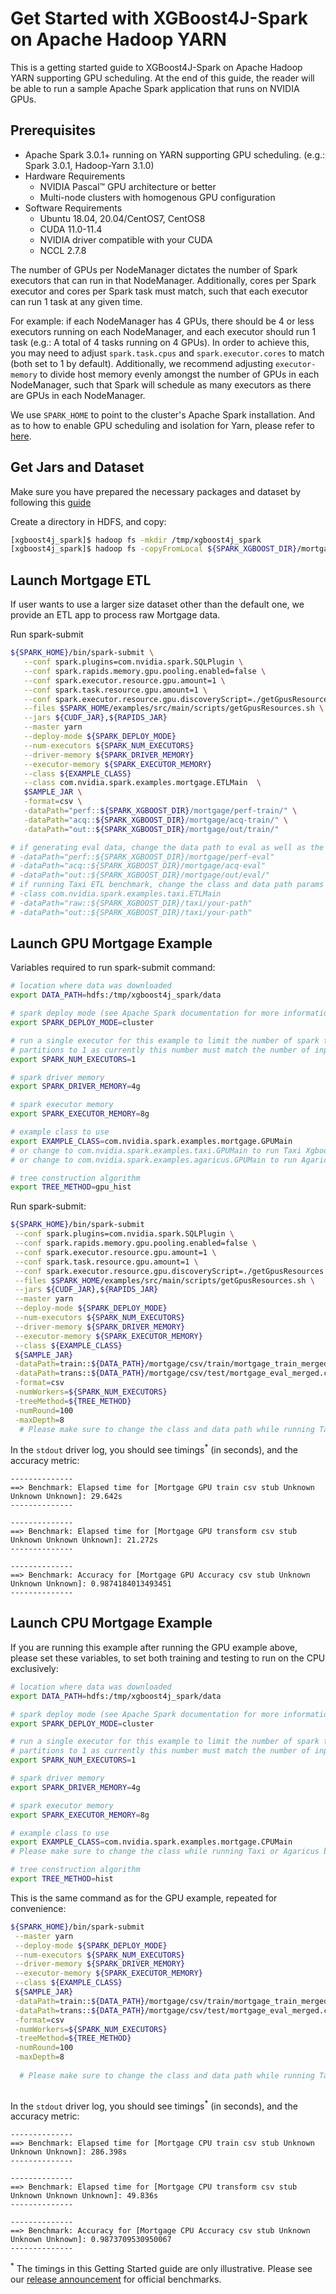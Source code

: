 Get Started with XGBoost4J-Spark on Apache Hadoop YARN
======================================================

This is a getting started guide to XGBoost4J-Spark on Apache Hadoop YARN supporting GPU scheduling. At the end of this guide, the reader will be able to run a sample Apache Spark application that runs on NVIDIA GPUs.

Prerequisites
-------------

* Apache Spark 3.0.1+ running on YARN supporting GPU scheduling. (e.g.: Spark 3.0.1, Hadoop-Yarn 3.1.0)
* Hardware Requirements
  * NVIDIA Pascal™ GPU architecture or better
  * Multi-node clusters with homogenous GPU configuration
* Software Requirements
  * Ubuntu 18.04, 20.04/CentOS7, CentOS8
  * CUDA 11.0-11.4
  * NVIDIA driver compatible with your CUDA
  * NCCL 2.7.8

The number of GPUs per NodeManager dictates the number of Spark executors that can run in that NodeManager. Additionally, cores per Spark executor and cores per Spark task must match, such that each executor can run 1 task at any given time.

For example: if each NodeManager has 4 GPUs, there should be 4 or less executors running on each NodeManager, and each executor should run 1 task (e.g.: A total of 4 tasks running on 4 GPUs). In order to achieve this, you may need to adjust `spark.task.cpus` and `spark.executor.cores` to match (both set to 1 by default). Additionally, we recommend adjusting `executor-memory` to divide host memory evenly amongst the number of GPUs in each NodeManager, such that Spark will schedule as many executors as there are GPUs in each NodeManager.

We use `SPARK_HOME` to point to the cluster's Apache Spark installation. And as to how to enable GPU scheduling and isolation for Yarn, please refer to [here](https://hadoop.apache.org/docs/r3.1.0/hadoop-yarn/hadoop-yarn-site/UsingGpus.html).

Get Jars and Dataset
-------------------------------

Make sure you have prepared the necessary packages and dataset by following this [guide](/docs/get-started/xgboost-examples/prepare-package-data/preparation-scala.md)

Create a directory in HDFS, and copy:

``` bash
[xgboost4j_spark]$ hadoop fs -mkdir /tmp/xgboost4j_spark
[xgboost4j_spark]$ hadoop fs -copyFromLocal ${SPARK_XGBOOST_DIR}/mortgage/* /tmp/xgboost4j_spark
```

<span id="etl">Launch Mortgage ETL</span>
---------------------------

If user wants to use a larger size dataset other than the default one, we provide an ETL app to process raw Mortgage data.

Run spark-submit

``` bash
${SPARK_HOME}/bin/spark-submit \
   --conf spark.plugins=com.nvidia.spark.SQLPlugin \
   --conf spark.rapids.memory.gpu.pooling.enabled=false \
   --conf spark.executor.resource.gpu.amount=1 \
   --conf spark.task.resource.gpu.amount=1 \
   --conf spark.executor.resource.gpu.discoveryScript=./getGpusResources.sh \
   --files $SPARK_HOME/examples/src/main/scripts/getGpusResources.sh \
   --jars ${CUDF_JAR},${RAPIDS_JAR}                                           \
   --master yarn                                                                  \
   --deploy-mode ${SPARK_DEPLOY_MODE}                                             \
   --num-executors ${SPARK_NUM_EXECUTORS}                                         \
   --driver-memory ${SPARK_DRIVER_MEMORY}                                         \
   --executor-memory ${SPARK_EXECUTOR_MEMORY}                                     \
   --class ${EXAMPLE_CLASS}                                                       \
   --class com.nvidia.spark.examples.mortgage.ETLMain  \
   $SAMPLE_JAR \
   -format=csv \
   -dataPath="perf::${SPARK_XGBOOST_DIR}/mortgage/perf-train/" \
   -dataPath="acq::${SPARK_XGBOOST_DIR}/mortgage/acq-train/" \
   -dataPath="out::${SPARK_XGBOOST_DIR}/mortgage/out/train/"

# if generating eval data, change the data path to eval as well as the corresponding perf-eval and acq-eval data
# -dataPath="perf::${SPARK_XGBOOST_DIR}/mortgage/perf-eval"
# -dataPath="acq::${SPARK_XGBOOST_DIR}/mortgage/acq-eval"
# -dataPath="out::${SPARK_XGBOOST_DIR}/mortgage/out/eval/"
# if running Taxi ETL benchmark, change the class and data path params to
# -class com.nvidia.spark.examples.taxi.ETLMain  
# -dataPath="raw::${SPARK_XGBOOST_DIR}/taxi/your-path"
# -dataPath="out::${SPARK_XGBOOST_DIR}/taxi/your-path"
```

Launch GPU Mortgage Example
---------------------------

Variables required to run spark-submit command:

``` bash
# location where data was downloaded 
export DATA_PATH=hdfs:/tmp/xgboost4j_spark/data

# spark deploy mode (see Apache Spark documentation for more information) 
export SPARK_DEPLOY_MODE=cluster

# run a single executor for this example to limit the number of spark tasks and
# partitions to 1 as currently this number must match the number of input files
export SPARK_NUM_EXECUTORS=1

# spark driver memory
export SPARK_DRIVER_MEMORY=4g

# spark executor memory
export SPARK_EXECUTOR_MEMORY=8g

# example class to use
export EXAMPLE_CLASS=com.nvidia.spark.examples.mortgage.GPUMain
# or change to com.nvidia.spark.examples.taxi.GPUMain to run Taxi Xgboost benchmark
# or change to com.nvidia.spark.examples.agaricus.GPUMain to run Agaricus Xgboost benchmark

# tree construction algorithm
export TREE_METHOD=gpu_hist
```

Run spark-submit:

``` bash
${SPARK_HOME}/bin/spark-submit                                                  \
 --conf spark.plugins=com.nvidia.spark.SQLPlugin \
 --conf spark.rapids.memory.gpu.pooling.enabled=false \
 --conf spark.executor.resource.gpu.amount=1 \
 --conf spark.task.resource.gpu.amount=1 \
 --conf spark.executor.resource.gpu.discoveryScript=./getGpusResources.sh \
 --files $SPARK_HOME/examples/src/main/scripts/getGpusResources.sh \
 --jars ${CUDF_JAR},${RAPIDS_JAR}                                           \
 --master yarn                                                                  \
 --deploy-mode ${SPARK_DEPLOY_MODE}                                             \
 --num-executors ${SPARK_NUM_EXECUTORS}                                         \
 --driver-memory ${SPARK_DRIVER_MEMORY}                                         \
 --executor-memory ${SPARK_EXECUTOR_MEMORY}                                     \
 --class ${EXAMPLE_CLASS}                                                       \
 ${SAMPLE_JAR}                                                                 \
 -dataPath=train::${DATA_PATH}/mortgage/csv/train/mortgage_train_merged.csv       \
 -dataPath=trans::${DATA_PATH}/mortgage/csv/test/mortgage_eval_merged.csv          \
 -format=csv                                                                    \
 -numWorkers=${SPARK_NUM_EXECUTORS}                                             \
 -treeMethod=${TREE_METHOD}                                                     \
 -numRound=100                                                                  \
 -maxDepth=8                                                                    
  # Please make sure to change the class and data path while running Taxi or Agaricus benchmark   
```

In the `stdout` driver log, you should see timings<sup>*</sup> (in seconds), and the accuracy metric:

```
--------------
==> Benchmark: Elapsed time for [Mortgage GPU train csv stub Unknown Unknown Unknown]: 29.642s
--------------

--------------
==> Benchmark: Elapsed time for [Mortgage GPU transform csv stub Unknown Unknown Unknown]: 21.272s
--------------

--------------
==> Benchmark: Accuracy for [Mortgage GPU Accuracy csv stub Unknown Unknown Unknown]: 0.9874184013493451
--------------
```

Launch CPU Mortgage Example
---------------------------

If you are running this example after running the GPU example above, please set these variables, to set both training and testing to run on the CPU exclusively:

``` bash
# location where data was downloaded 
export DATA_PATH=hdfs:/tmp/xgboost4j_spark/data

# spark deploy mode (see Apache Spark documentation for more information) 
export SPARK_DEPLOY_MODE=cluster

# run a single executor for this example to limit the number of spark tasks and
# partitions to 1 as currently this number must match the number of input files
export SPARK_NUM_EXECUTORS=1

# spark driver memory
export SPARK_DRIVER_MEMORY=4g

# spark executor memory
export SPARK_EXECUTOR_MEMORY=8g

# example class to use
export EXAMPLE_CLASS=com.nvidia.spark.examples.mortgage.CPUMain
# Please make sure to change the class while running Taxi or Agaricus benchmark   

# tree construction algorithm
export TREE_METHOD=hist
```

This is the same command as for the GPU example, repeated for convenience:

``` bash
${SPARK_HOME}/bin/spark-submit                                                  \
 --master yarn                                                                  \
 --deploy-mode ${SPARK_DEPLOY_MODE}                                             \
 --num-executors ${SPARK_NUM_EXECUTORS}                                         \
 --driver-memory ${SPARK_DRIVER_MEMORY}                                         \
 --executor-memory ${SPARK_EXECUTOR_MEMORY}                                     \
 --class ${EXAMPLE_CLASS}                                                       \
 ${SAMPLE_JAR}                                                                 \
 -dataPath=train::${DATA_PATH}/mortgage/csv/train/mortgage_train_merged.csv       \
 -dataPath=trans::${DATA_PATH}/mortgage/csv/test/mortgage_eval_merged.csv          \
 -format=csv                                                                    \
 -numWorkers=${SPARK_NUM_EXECUTORS}                                             \
 -treeMethod=${TREE_METHOD}                                                     \
 -numRound=100                                                                  \
 -maxDepth=8                            
   
  # Please make sure to change the class and data path while running Taxi or Agaricus benchmark                                                       
                                      
```

In the `stdout` driver log, you should see timings<sup>*</sup> (in seconds), and the accuracy metric:

```
--------------
==> Benchmark: Elapsed time for [Mortgage CPU train csv stub Unknown Unknown Unknown]: 286.398s
--------------

--------------
==> Benchmark: Elapsed time for [Mortgage CPU transform csv stub Unknown Unknown Unknown]: 49.836s
--------------

--------------
==> Benchmark: Accuracy for [Mortgage CPU Accuracy csv stub Unknown Unknown Unknown]: 0.9873709530950067
--------------
```

<sup>*</sup> The timings in this Getting Started guide are only illustrative. Please see our [release announcement](https://medium.com/rapids-ai/nvidia-gpus-and-apache-spark-one-step-closer-2d99e37ac8fd) for official benchmarks.
